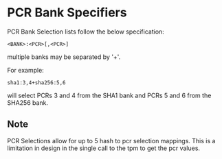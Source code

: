 # PCR Bank Specifiers

PCR Bank Selection lists follow the below specification:

```
<BANK>:<PCR>[,<PCR>]
```

multiple banks may be separated by '+'.

For example:

```
sha1:3,4+sha256:5,6
```
will select PCRs 3 and 4 from the SHA1 bank and PCRs 5 and 6
from the SHA256 bank.

## Note
PCR Selections allow for up to 5 hash to pcr selection mappings.
This is a limitation in design in the single call to the tpm to
get the pcr values.
